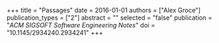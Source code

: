 +++
title = "Passages"
date = 2016-01-01
authors = ["Alex Groce"]
publication_types = ["2"]
abstract = ""
selected = "false"
publication = "*ACM SIGSOFT Software Engineering Notes*"
doi = "10.1145/2934240.2934241"
+++

